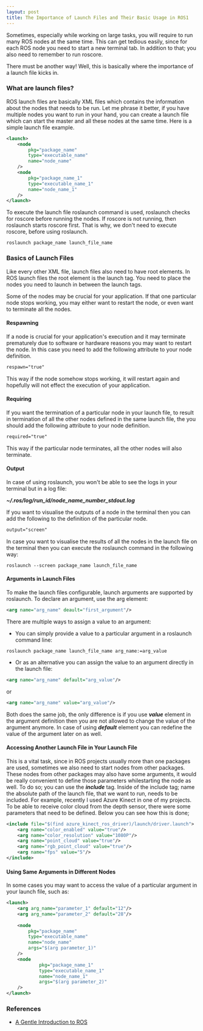 ```yaml
---
layout: post
title: The Importance of Launch Files and Their Basic Usage in ROS1
---
```


Sometimes, especially while working on large tasks, you will require to run many ROS nodes at the same time. This can get tedious easily, since for each ROS node you need to start a new terminal tab. In addition to that; you also need to remember to run roscore.

There must be another way! Well, this is basically where the importance of a launch file kicks in. 

### What are launch files?

ROS launch files are basically XML files which contains the information about the nodes that needs to be run. Let me phrase it better, if you have multiple nodes you want to run in your hand, you can create a launch file which can start the master and all these nodes at the same time. Here is a simple launch file example.

```xml
<launch>
    <node
        pkg="package_name"
        type="executable_name"
        name="node_name"
    />
    <node
        pkg="package_name_1"
        type="executable_name_1"
        name="node_name_1"
    />
</launch>
```

To execute the launch file roslaunch command is used, roslaunch checks for roscore before running the nodes. If roscore is not running, then roslaunch starts roscore first. That is why, we don't need to execute roscore, before using roslaunch.

```commandline
roslaunch package_name launch_file_name
```

### Basics of Launch Files

Like every other XML file, launch files also need to have root elements. In ROS launch files the root element is the launch tag. You need to place the nodes you need to launch in between the launch tags.

Some of the nodes may be crucial for your application. If that one particular node stops working, you may either want to restart the node, or even want to terminate all the nodes.

#### Respawning

If a node is crucial for your application's execution and it may terminate prematurely due to software or hardware reasons you may want to restart the node. In this case you need to add the following attribute to your node definition.

```xml
respawn="true"
```
This way if the node somehow stops working, it will restart again and hopefully will not effect the execution of your application.

#### Requiring

If you want the termination of a particular node in your launch file, to result in termination of all the other nodes defined in the same launch file, the you should add the following attribute to your node definition.

```xml
required="true"
```

This way if the particular node terminates, all the other nodes will also terminate.

#### Output

In case of using roslaunch, you won't be able to see the logs in your terminal but in a log file:

_**~/.ros/log/run_id/node_name_number_stdout.log**_

If you want to visualise the outputs of a node in the terminal then you can add the following to the definition of the particular node.

```xml
output="screen"
```

In case you want to visualise the results of all the nodes in the launch file on the terminal then you can execute the roslaunch command in the following way:

```commandline
roslaunch --screen package_name launch_file_name
```

#### Arguments in Launch Files

To make the launch files configurable, launch arguments are supported by roslaunch.
To declare an argument, use the arg element:

```xml
<arg name="arg_name" deault="first_argument"/>
```

There are multiple ways to assign a value to an argument:
* You can simply provide a value to a particular argument in a roslaunch command line:

```commandline
roslaunch package_name launch_file_name arg_name:=arg_value
```

* Or as an alternative you can assign the value to an argument directly in the launch file:

```xml
<arg name="arg_name" default="arg_value"/>
```


or



```xml
<arg name="arg_name" value="arg_value"/>
```

Both does the same job, the only difference is if you use _**value**_ element in the argument definition then you are not allowed to change the value of the argument anymore.
In case of using _**default**_ element you can redefine the value of the argument later on as well.

#### Accessing Another Launch File in Your Launch File

This is a vital task, since in ROS projects usually more than one packages are used, sometimes we also need to start nodes from other packages.
These nodes from other packages may also have some arguments, it would be really convenient to define those parameters whilestarting the node as well. To do so; you can use the _**include**_
tag. Inside of the include tag; name the absolute path of the launch file, that we want to run, needs to be included. For example, recently I used Azure Kinect in one of my projects. 
To be able to receive color cloud from the depth sensor, there were some parameters that need to be defined. Below you can see how this is done;

```xml
<include file="$(find azure_kinect_ros_driver)/launch/driver.launch">
    <arg name="color_enabled" value="true"/>
    <arg name="color_resolution" value="1080P"/>
    <arg name="point_cloud" value="true"/>
    <arg name="rgb_point_cloud" value="true"/>
    <arg name="fps" value="5"/>
</include>
```

#### Using Same Arguments in Different Nodes


In some cases you may want to access the value of a particular argument in your launch file, such as:

```xml
<launch>
    <arg arg_name="parameter_1" default="12"/>
    <arg arg_name="parameter_2" default="28"/>
    
    <node
        pkg="package_name"
        type="executable_name"
        name="node_name"
        args="$(arg parameter_1)"
    />
    <node
            pkg="package_name_1"
            type="executable_name_1"
            name="node_name_1"
            args="$(arg parameter_2)"
    />
</launch>
```

### References
* [A Gentle Introduction to ROS](https://cse.sc.edu/~jokane/agitr/agitr-small-launch.pdf)
